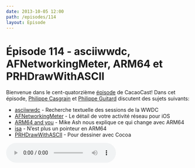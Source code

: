 ```yaml
---
date: 2013-10-05 12:00
path: /episodes/114
layout: Episode
---
```

# Épisode 114 - asciiwwdc, AFNetworkingMeter, ARM64 et PRHDrawWithASCII
<p>Bienvenue dans le cent-quatorzième <a href="https://archive.org/download/cacaocast/cacaocast_114.mp3" title="CacaoCast Episode 114">épisode</a> de CacaoCast! Dans cet épisode, <a href="http://www.twitter.com/philippec" title="Philippe Casgrain sur Twitter">Philippe Casgrain</a> et <a href="http://www.twitter.com/philippeguitard" title="Philippe Guitard sur Twitter">Philippe Guitard</a> discutent des sujets suivants:</p>
<ul><li><a href="http://asciiwwdc.com" title="asciiwwdc">asciiwwdc</a> - Recherche textuelle des sessions de la WWDC</li>
<li><a href="https://github.com/stanislaw/AFNetworkingMeter" title="AFNetworkingMeter">AFNetworkingMeter</a> - Le détail de votre activité réseau pour iOS</li>
<li><a href="http://mikeash.com/pyblog/friday-qa-2013-09-27-arm64-and-you.html" title="ARM64 and you">ARM64 and you</a> - Mike Ash nous explique ce qui change avec ARM64</li>
<li><a href="http://www.sealiesoftware.com/blog/archive/2013/09/24/objc_explain_Non-pointer_isa.htm" title="isa">isa</a> - N’est plus un pointeur en ARM64</li>
<li><a href="https://github.com/boredzo/PRHDrawWithASCII" title="PRHDrawWithASCII">PRHDrawWithASCII</a> - Pour dessiner avec Cocoa</li>
</ul>
<p><audio controls><source src="https://archive.org/download/cacaocast/cacaocast_114.mp3" type="audio/mpeg"><source src="https://archive.org/download/cacaocast/cacaocast_114.mp3" type="audio/mp4">Votre navigateur ne supporte pas l'élément audio / Your browser does not support the audio element.</audio></p>
